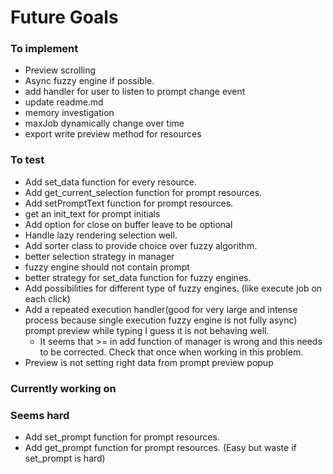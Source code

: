 # Future Goals

### To implement

- Preview scrolling
- Async fuzzy engine if possible.
- add handler for user to listen to prompt change event
- update readme.md
- memory investigation
- maxJob dynamically change over time
- export write preview method for resources


### To test

- Add set\_data function for every resource.
- Add get\_current\_selection function for prompt resources.
- Add setPromptText function for prompt resources.
- get an init\_text for prompt initials
- Add option for close on buffer leave to be optional
- Handle lazy rendering selection well.
- Add sorter class to provide choice over fuzzy algorithm.
- better selection strategy in manager
- fuzzy engine should not contain prompt
- better strategy for set\_data function for fuzzy engines.
- Add possibilities for different type of fuzzy engines.
     (like execute job on each click)
- Add a repeated execution handler(good for very large and intense process
	because single execution fuzzy engine is not fully async)
  prompt preview while typing I guess it is not behaving well.
  - It seems that >= in add function of  manager is wrong and this needs to be
    corrected.  Check that once when working in this problem.
- Preview is not setting right data from prompt preview popup

### Currently working on


### Seems hard
- Add set\_prompt function for prompt resources.
- Add get\_prompt function for prompt resources. (Easy but waste if set\_prompt
is hard)


